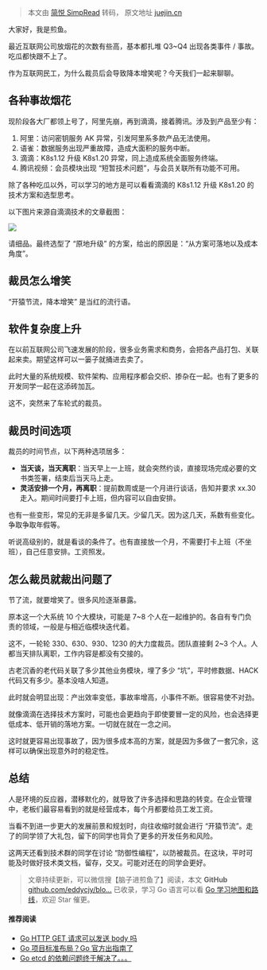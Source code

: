 > 本文由 [简悦 SimpRead](http://ksria.com/simpread/) 转码， 原文地址 [juejin.cn](https://juejin.cn/post/7314608415531614260)

大家好，我是煎鱼。

最近互联网公司放烟花的次数有些高，基本都扎堆 Q3~Q4 出现各类事件 / 事故。吃瓜都快跟不上了。

作为互联网民工，为什么裁员后会导致降本增笑呢？今天我们一起来聊聊。

各种事故烟花
------

现阶段各大厂都领上号了，阿里先崩，再到滴滴，接着腾讯。涉及到产品至少有：

1.  阿里：访问密钥服务 AK 异常，引发阿里系多款产品无法使用。
2.  语雀：数据服务出现严重故障，造成大面积的服务中断。
3.  滴滴：K8s1.12 升级 K8s1.20 异常，同上造成系统全面服务终端。
4.  腾讯视频：会员模块出现 “短暂技术问题”，与会员关联所有功能不可用。

除了各种吃瓜以外，可以学习的地方是可以看看滴滴的 K8s1.12 升级 K8s1.20 的技术方案和选型思考。

以下图片来源自滴滴技术的文章截图：

![](https://p3-juejin.byteimg.com/tos-cn-i-k3u1fbpfcp/b0e3be3d4ccc4e19b5f404dfa5d3a53e~tplv-k3u1fbpfcp-jj-mark:3024:0:0:0:q75.png#?w=1608&h=1540&s=849252&e=png&b=fcfcfc)

请细品。最终选型了 “原地升级” 的方案，给出的原因是：“从方案可落地以及成本角度”。

裁员怎么增笑
------

“开猿节流，降本增笑” 是当红的流行语。

软件复杂度上升
-------

在以前互联网公司飞速发展的阶段，很多业务需求和商务，会把各产品打包、关联起来卖。期望这样可以一篓子就捅进去卖了。

此时大量的系统规模、软件架构、应用程序都会交织、掺杂在一起。也有了更多的开发同学一起在这添砖加瓦。

这不，突然来了车轮式的裁员。

裁员时间选项
------

裁员的时间节点，以下两种选项居多：

*   **当天谈，当天离职**：当天早上一上班，就会突然约谈，直接现场完成必要的文书类签署，结束后当天马上走。
*   **灵活安排一个月，再离职**：提前数周或是一个月进行谈话，告知并要求 xx.30 走入。期间时间要打卡上班，但内容可以自由安排。

也有一些变形，常见的无非是多留几天。少留几天。因为这几天，系数有些变化。争取争取年假等。

听说高级别的，就是看谈的条件了。也有直接放一个月，不需要打卡上班（不坐班），自己任意安排。工资照发。

怎么裁员就裁出问题了
----------

节了流，就要增笑了。很多风险逐渐暴露。

原本这一个大系统 10 个大模块，可能是 7~8 个人在一起维护的。各自有专门负责的领域，一般是与相近临模块迭代着。

这不，一轮轮 330、630、930、1230 的大力度裁员。团队直接剩 2~3 个人。人都当天排队离职，工作内容是都没有交接的。

古老沉香的老代码关联了多少其他业务模块，埋了多少 “坑”，平时修数据、HACK 代码又有多少。基本没啥人知道。

此时就会明显出现：产出效率变低，事故率增高，小事件不断。很容易使不对劲。

就像滴滴在选择技术方案时，可能也会更趋向于即使要冒一定的风险，也会选择更低成本、低开销的落地方案。一切就在就在一念之间。

这时就更容易出现事故了，因为很多成本高的方案，就是因为多做了一套冗余，这样可以确保出现意外时的稳定性。

总结
--

人是环境的反应器，潜移默化的，就导致了许多选择和思路的转变。在企业管理中，老板们最容易看到的就是经营成本，每个月都要给员工发工资。

当看不到进一步更大的发展前景和规划时，向往收缩时就会进行 “开猿节流”。走了的同学领了大礼包，留下的同学也背负了更多的开发任务和风险。

这两天还看到技术群的同学在讨论 “防御性编程”，以防被裁员。在这块，平时可能及时做好技术类文档，留存，交叉。可能对还在的同学会更好。

> 文章持续更新，可以微信搜【脑子进煎鱼了】阅读，本文 **GitHub** [github.com/eddycjy/blo…](https://link.juejin.cn?target=https%3A%2F%2Fgithub.com%2Feddycjy%2Fblog "https://github.com/eddycjy/blog") 已收录，学习 Go 语言可以看 [Go 学习地图和路线](https://link.juejin.cn?target=https%3A%2F%2Fgithub.com%2Feddycjy%2Fgo-developer-roadmap "https://github.com/eddycjy/go-developer-roadmap")，欢迎 Star 催更。

#### 推荐阅读

*   [Go HTTP GET 请求可以发送 body 吗](https://link.juejin.cn?target=https%3A%2F%2Fmp.weixin.qq.com%2Fs%2F6ZMjo02qUA6jSWMP549ohw "https://mp.weixin.qq.com/s/6ZMjo02qUA6jSWMP549ohw")
*   [Go 项目标准布局？Go 官方出指南了](https://link.juejin.cn?target=https%3A%2F%2Fmp.weixin.qq.com%2Fs%2FtKp5lWlHzTZvoGugOn5MsA "https://mp.weixin.qq.com/s/tKp5lWlHzTZvoGugOn5MsA")
*   [Go etcd 的依赖问题终于解决了。。。](https://link.juejin.cn?target=https%3A%2F%2Fmp.weixin.qq.com%2Fs%2F8aLpnGkntX2bvzNVyyxJrQ "https://mp.weixin.qq.com/s/8aLpnGkntX2bvzNVyyxJrQ")